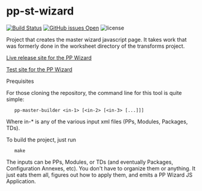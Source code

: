 # pp-st-wizard
[![Build Status](https://travis-ci.org/commoncriteria/pp-st-wizard.svg?branch=master)](https://travis-ci.org/commoncriteria/pp-st-wizard)
[![GitHub issues Open](https://img.shields.io/github/issues/commoncriteria/pp-st-wizard.svg?maxAge=2592000)](https://github.com/commoncriteria/pp-st-wizard/issues) 
![license](https://img.shields.io/badge/license-Unlicensed-blue.svg)

Project that creates the master wizard javascript page. It takes work that was formerly done in the worksheet directory of the transforms project.

[Live release site for the PP Wizard](https://commoncriteria.github.io/pp/pp-st-wizard/pp-wizard.html)

[Test site for the PP Wizard](https://commoncriteria.github.io/pp/pp-st-wizard/test1.html)

Prequisites


For those cloning the repository, the command line for this tool is quite simple:
````   
   pp-master-builder <in-1> [<in-2> [<in-3> [...]]]
````
Where in-* is any of the various input xml files (PPs, Modules, Packages, TDs).

To build the project, just run

````
   make
````   


The inputs can be PPs, Modules, or TDs (and eventually Packages, 
Configuration Annexes, etc). You don't have to organize them or anything. 
It just eats them all, figures out how to apply them, and emits a PP 
Wizard JS Application.
